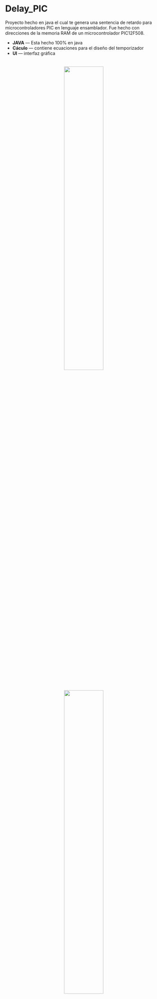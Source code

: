 # Delay_PIC
Proyecto hecho en java el cual te genera una sentencia de retardo para microcontroladores PIC en lenguaje ensamblador. Fue hecho con direcciones de la memoria RAM de un microcontrolador PIC12F508.


- **JAVA** — Esta hecho 100% en java 
- **Cáculo** — contiene ecuaciones para el diseño del temporizador
- **UI** — interfaz gráfica 


<p align="center"><img width="50%" vspace="20" src="https://github.com/jalmx89/Delay_PIC/blob/master/1.PNG"></p>

<p align="center"><img width="50%" vspace="20" src="https://github.com/jalmx89/Delay_PIC/blob/master/2.PNG"></p>
